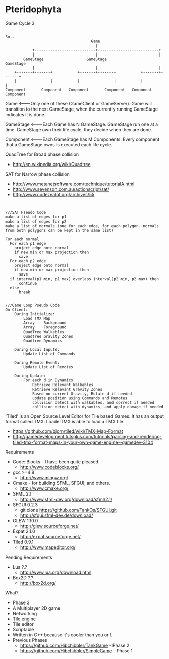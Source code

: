 Pteridophyta
============

Game Cycle 3
<pre><code>
So..
									  Game												
										|												
			+---------------------------+---------------------------+
			|							|							|
		GameStage					GameStage					GameStage				
			|							|							|
	+-------+-------+           +-------+-------+			+-------+-------+
	|				|			|			    |			|				|
Component		Component	Component		Component	Component		Component		
</code></pre>


Game 	  <---Only one of these (GameClient or GameServer). Game will transition to the next GameStage, 
			  when the currently running GameStage indicates it is done.
			  
GameStage <---Each Game has N GameStage. GameStage run one at a time. GameStage own their life cycle, 
			  they decide when they are done.
			  
Component <---Each GameStage has M Components. Every component that a GameStage owns is executed each life cycle. 

QuadTree for Broad phase collision
* http://en.wikipedia.org/wiki/Quadtree

SAT for Narrow phase collision
* http://www.metanetsoftware.com/technique/tutorialA.html
* http://www.sevenson.com.au/actionscript/sat/
* http://www.codezealot.org/archives/55

<pre><code>

///SAT Pseudo Code
make a list of edges for p1
make a list of edges for p2
make a list of normals (one for each edge, for each polygon. normals from both polygons can be kept in the same list)

For each normal
  For each p1 edge
    project edge onto normal
    if new min or max projection then 
	  save
  For each p2 edge
    project edge onto normal
    if new min or max projection then
      save
  if interval(p1 min, p1 max) overlaps interval(p2 min, p2 max) then
      continue
  else
      break
	  
	  
///Game Loop Pseudo Code
On Client:
	During Initialize:
		Load TMX Map
		Array 	 Background
		Array 	 Foreground
		QuadTree Walkables
		Quadtree Gravity Zones
		Quadtree Dynamics
		
	During Local Inputs:
		Update List of Commands
	
	During Remote Event:
		Update List of Remotes
	
	During Update:
		For each d in Dynamics
			Retrieve Relevant Walkables
			Retrieve Relevant Gravity Zones
			Based on current Gravity, Rotate d if needed
			update position using Commands and Remotes
			collision detect with walkables, and correct if needed
			collision detect with dynamics, and apply damage if needed
</code></pre>



'Tiled' is an Open Source Level Editor for Tile based Games.
It has an output format called TMX. LoaderTMX is able to load a TMX file.
* https://github.com/bjorn/tiled/wiki/TMX-Map-Format
* http://gamedevelopment.tutsplus.com/tutorials/parsing-and-rendering-tiled-tmx-format-maps-in-your-own-game-engine--gamedev-3104


Requirements
* Code::Blocks - I have been quite pleased.
  * http://www.codeblocks.org/
* gcc >=4.8 
  * http://www.mingw.org/
* Cmake - for building SFML, SFGUI, and others.
  * http://www.cmake.org/
* SFML 2.1
  * http://www.sfml-dev.org/download/sfml/2.1/
* SFGUI 0.2.3
  * git clone https://github.com/TankOs/SFGUI.git
  * http://sfgui.sfml-dev.de/download/
* GLEW 1.10.0
  * http://glew.sourceforge.net/
* Expat 2.1.0
  * http://expat.sourceforge.net/
* Tiled 0.9.1
  * http://www.mapeditor.org/

Pending Requirements
* Lua ?.?
  * http://www.lua.org/download.html
* Box2D ?.?
  * http://box2d.org/


What?
* Phase 3
* A Multiplayer 2D game.
* Networking
* Tile engine
* Tile editor
* Scriptable
* Written in C++ because it's cooler than you or I.
* Previous Phases
  * https://github.com/Hibchibbler/TankGame - Phase 2
  * https://github.com/Hibchibbler/SimpleGame - Phase 1